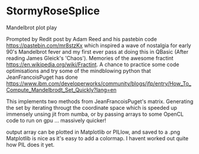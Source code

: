 # StormyRoseSplice
Mandelbrot plot play

Prompted by Redit post by Adam Reed and his pastebin code https://pastebin.com/mr8stzKx
which inspired a wave of nostalgia for early 90's Mandelbrot fever and my first ever pass at doing this in QBasic (After reading James Gleick's 'Chaos'). Memories of the awesome fractint https://en.wikipedia.org/wiki/Fractint. A chance to practice some code optimisations and try some of the mindblowing python that JeanFrancoisPuget has done https://www.ibm.com/developerworks/community/blogs/jfp/entry/How_To_Compute_Mandelbrodt_Set_Quickly?lang=en 

This implements two methods from JeanFrancoisPuget's matrix. Generating the set by iterating througt the coordinate space which is speeded up immensely unsing jit from numba, or by passing arrays to some OpenCL code to run on gpu ... massively quicker!

output array can be plotted in Matplotlib or PILlow, and saved to a .png Matplotlib is nice as it's easy to add a colormap. I havent worked out quite how PIL does it yet. 
